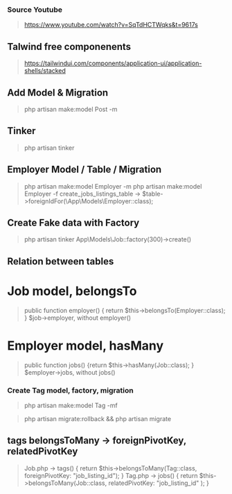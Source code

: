 ### Source Youtube

> https://www.youtube.com/watch?v=SqTdHCTWqks&t=9617s

## Talwind free componenents

> https://tailwindui.com/components/application-ui/application-shells/stacked

## Add Model & Migration

> php artisan make:model Post -m

## Tinker

> php artisan tinker

## Employer Model / Table / Migration

> php artisan make:model Employer -m
> php artisan make:model Employer -f
> create_jobs_listings_table -> $table->foreignIdFor(\App\Models\Employer::class);

## Create Fake data with Factory

> php artisan tinker
> App\Models\Job::factory(300)->create()

## Relation between tables

# Job model, belongsTo

> public function employer() { return $this->belongsTo(Employer::class); }
> $job->employer, without employer()

# Employer model, hasMany

> public function jobs() {return $this->hasMany(Job::class); }
> $employer->jobs, without jobs()

### Create Tag model, factory, migration

> php artisan make:model Tag -mf

> php artisan migrate:rollback && php artisan migrate

## tags belongsToMany -> foreignPivotKey, relatedPivotKey

> Job.php -> tags() { return $this->belongsToMany(Tag::class, foreignPivotKey: "job_listing_id"); }
> Tag.php -> jobs() { return $this->belongsToMany(Job::class, relatedPivotKey: "job_listing_id" ); }

